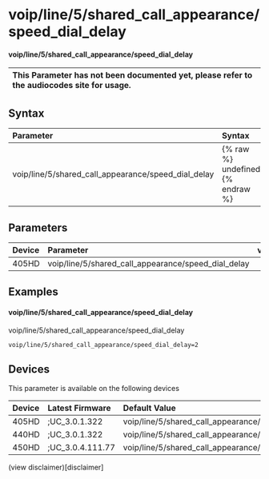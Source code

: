 ﻿---
description: voip/line/5/shared_call_appearance/speed_dial_delay
search:
    keywords: ['voip','line','5','shared_call_appearance','speed_dial_delay']
---

# voip/line/5/shared_call_appearance/speed_dial_delay

#### voip/line/5/shared_call_appearance/speed_dial_delay


| This Parameter has not been documented yet, please refer to the audiocodes site for usage.  |
| :--- |

## Syntax
| Parameter | Syntax |
| :--- | :--- |
|voip/line/5/shared_call_appearance/speed_dial_delay | {% raw %} undefined {% endraw %} |

## Parameters
|Device|Parameter|value|Description|
|:---|:---|:---|:---|
| 405HD | voip/line/5/shared_call_appearance/speed_dial_delay |  |  |

## Examples
#### voip/line/5/shared_call_appearance/speed_dial_delay

voip/line/5/shared_call_appearance/speed_dial_delay

```
voip/line/5/shared_call_appearance/speed_dial_delay=2
```

## Devices
This parameter is available on the following devices

| Device | Latest Firmware | Default Value |
|:---|:---|:---|
| 405HD | ;UC_3.0.1.322 | voip/line/5/shared_call_appearance/speed_dial_delay=2 
| 440HD | ;UC_3.0.1.322 | voip/line/5/shared_call_appearance/speed_dial_delay=2 
| 450HD | ;UC_3.0.4.111.77 | voip/line/5/shared_call_appearance/speed_dial_delay=2 

(view disclaimer)[disclaimer]
